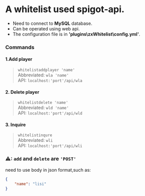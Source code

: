 # A whitelist used spigot-api.

* Need to connect to **MySQL** database.  
* Can be operated using web api.  
* The configuration file is in **'plugins\zxWhitelist\config.yml'**.

### Commands

#### 1.Add player

> `whitelistaddplayer 'name'`  
Abbreviated: `wla 'name'`  
API: `localhost:'port'/api/wla`

#### 2. Delete player

> `whitelistdelete 'name'`  
Abbreviated: `wld 'name'`  
API: `localhost:'port'/api/wld`

#### 3. Inquire

> `whitelistinqure`  
Abbreviated: `wli`  
API: `localhost:'port'/api/wli`  

### **⚠**: `add` and `delete` are `'POST'`  
need to use body in json format,such as:  
```json
{
    "name": "lisi"
}
```
